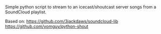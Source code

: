 Simple python script to stream to an icecast/shoutcast server songs from a SoundCloud playlist.

Based on: 
https://github.com/3jackdaws/soundcloud-lib
https://github.com/yomguy/python-shout


